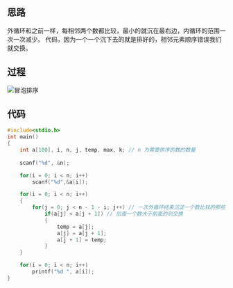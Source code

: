 
## 思路
外循环和之前一样，每相邻两个数都比较，最小的就沉在最右边，内循环的范围一次一次减少。
代码，因为一个一个沉下去的就是排好的，相邻元素顺序错误我们就交换。

## 过程

![冒泡排序](https://imgconvert.csdnimg.cn/aHR0cHM6Ly91cGxvYWQtaW1hZ2VzLmppYW5zaHUuaW8vdXBsb2FkX2ltYWdlcy82MDY4NjItNjE1ZDcyN2QxMWZjYTRiYS5naWY)

## 代码
```c
#include<stdio.h>
int main()
{
    int a[100], i, n, j, temp, max, k; // n 为需要排序的数的数量
    
    scanf("%d", &n);

    for(i = 0; i < n; i++)
        scanf("%d",&a[i]);

    for(i = 0; i < n; i++)
    {
        for(j = 0; j < n - 1 - i; j++) // 一次外循环结束沉淀一个数比较的那些数就减少
            if(a[j] < a[j + 1]) // 后面一个数大于前面的则交换
            {
                temp = a[j];
                a[j] = a[j + 1];
                a[j + 1] = temp;
            }
    }

    for(i = 0; i < n; i++)       
        printf("%d ", a[i]);  
}
```
